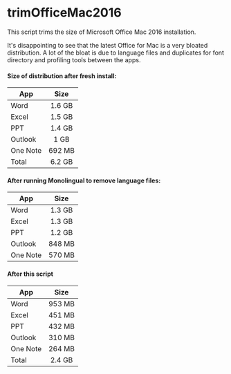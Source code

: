 # trimOfficeMac2016
This script trims the size of Microsoft Office Mac 2016  installation.

It's disappointing to see that the latest Office for Mac
is a very bloated distribution. A lot of the bloat is due
to language files and duplicates for font directory and
profiling tools between the apps. 

#### Size of distribution after fresh install:

| App        | Size           |
| ------------- |:-------------:|
| Word     | 1.6 GB |
| Excel    | 1.5 GB |
| PPT      | 1.4 GB |
| Outlook  | 1   GB |
| One Note | 692 MB |
|Total     | 6.2 GB |


#### After running Monolingual to remove language files:

| App        | Size           |
| ------------- |:-------------:|
| Word     | 1.3 GB |
| Excel    | 1.3 GB |
| PPT      | 1.2 GB |
| Outlook  | 848 MB |
| One Note | 570 MB |


#### After this script

| App        | Size           |
| ------------- |:-------------:|
| Word     | 953 MB |
| Excel    | 451 MB |
| PPT      | 432 MB |
| Outlook  | 310 MB |
| One Note | 264 MB |
|Total     | 2.4 GB |

